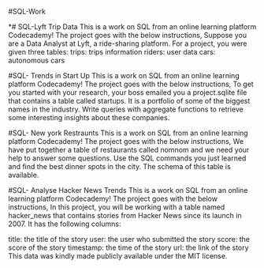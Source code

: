 #SQL-Work

*# SQL-Lyft Trip Data
This is a work on SQL from an online learning platform Codecademy!
The project goes with the below instructions,
Suppose you are a Data Analyst at Lyft, a ride-sharing platform. For a project, you were given three tables:
trips: trips information
riders: user data
cars: autonomous cars

#SQL- Trends in Start Up
This is a work on SQL from an online learning platform Codecademy!
The project goes with the below instructions,
To get you started with your research, your boss emailed you a project.sqlite file that contains a table called startups. It is a portfolio of some of the biggest names in the industry.
Write queries with aggregate functions to retrieve some interesting insights about these companies.

#SQL- New york Restraunts
This is a work on SQL from an online learning platform Codecademy!
The project goes with the below instructions,
We have put together a table of restaurants called nomnom and we need your help to answer some questions. Use the SQL commands you just learned and find the best dinner spots in the city.
The schema of this table is available.

#SQL- Analyse Hacker News Trends
This is a work on SQL from an online learning platform Codecademy!
The project goes with the below instructions,
In this project, you will be working with a table named hacker_news that contains stories from Hacker News since its launch in 2007. It has the following columns:

title: the title of the story
user: the user who submitted the story
score: the score of the story
timestamp: the time of the story
url: the link of the story
This data was kindly made publicly available under the MIT license.
